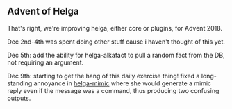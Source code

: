 Advent of Helga
---------------

That's right, we're improving helga, either core or plugins, for Advent 2018.

Dec 2nd-4th was spent doing other stuff cause i haven't thought of this yet.

Dec 5th: add the ability for helga-alkafact to pull a random fact from the DB,
    not requiring an argument.

Dec 9th: starting to get the hang of this daily exercise thing! fixed
a long-standing annoyance in
[helga-mimic](https://github.com/bigjust/helga-mimic) where she would
generate a mimic reply even if the message was a command, thus producing two
confusing outputs.
